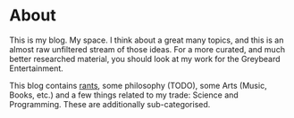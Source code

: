 # About

This is my blog. My space. I think about a great many topics, and this is an almost raw unfiltered stream of those ideas. For a more curated, and much better researched material, you should look at my work for the Greybeard Entertainment.

This blog contains [rants](/blog/rants/index), some philosophy (TODO), some Arts (Music, Books, etc.) and a few things related to my trade: Science and Programming. These are additionally sub-categorised.
